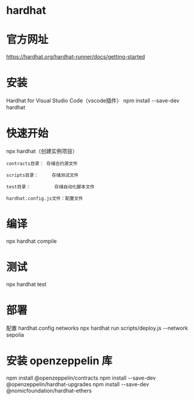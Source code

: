 <!--
 * @Author: zhp2672961671 2672961671@qq.com
 * @Date: 2023-07-16 13:25:29
 * @LastEditors: zhp2672961671 2672961671@qq.com
 * @LastEditTime: 2023-07-16 17:13:27
 * @FilePath: /hardhat/README.md
 * @Description: 这是默认设置,请设置`customMade`, 打开koroFileHeader查看配置 进行设置: https://github.com/OBKoro1/koro1FileHeader/wiki/%E9%85%8D%E7%BD%AE
-->
# hardhat
# 官方网址
 https://hardhat.org/hardhat-runner/docs/getting-started

# 安装

 Hardhat for Visual Studio Code（vscode插件）
 npm install --save-dev hardhat

# 快速开始

 npx hardhat（创建实例项目）

    contracts目录： 存储合约源文件

    scripts目录：     存储测试文件

    test目录：         存储自动化脚本文件

    hardhat.config.js文件：配置文件

# 编译
 npx hardhat compile

# 测试
 npx hardhat test
# 部署
配置 hardhat.config networks
npx hardhat run scripts/deploy.js --network sepolia

# 安装 openzeppelin 库
npm install @openzeppelin/contracts 
npm install --save-dev @openzeppelin/hardhat-upgrades
npm install --save-dev @nomicfoundation/hardhat-ethers


